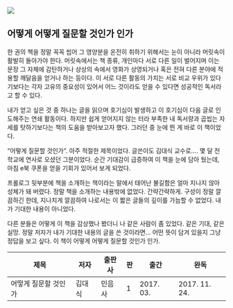 ![](https://image.aladin.co.kr/product/10411/96/cover150/8937434067_1.jpg)

## 어떻게 어떻게 질문할 것인가 인가

한 권의 책을 정말 꼭꼭 씹어 그 영양분을 온전히 취하기 위해서는 눈이 아니라 머릿속이 활발히 돌아가야 한다. 머릿속에서는 책 종류, 개인마다 서로 다른 일이 벌어지며 이는 문장 그 자체에 감탄하거나 상상의 속에서 영화가 상영되거나 혹은 전혀 다른 분야에 적용할 깨달음을 얻거나 하는 등이다. 이 서로 다른 활동의 가치는 서로 비교 우위가 있다기보다는 각자 고유의 중요성이 있어서 어느 것이라도 얻을 수 있다면 성공적인 독서라고 할 수 있다.  

내가 얻고 싶은 것 중 하나는 글을 읽으며 호기심이 발생하고 이 호기심이 다음 글로 인도해주는 연쇄 활동이다. 하지만 쉽게 얻어지지 않는 터라 부족한 내 독서량과 곱씹는 자세를 탓하기보다는 책의 도움을 받아보고자 했다. 그러던 중 눈에 띈 게 바로 이 책이었다.  

“어떻게 질문할 것인가”. 아주 적절한 제목이었다. 글쓴이도 김대식 교수로…. 몇 달 전 학교에 연사로 오셨던 그분이었다. 순간 기대감이 급증하여 이 책을 눈에 담아 뒀는데, 마침 e북 쿠폰을 얻을 기회가 있어서 보게 되었다.  

프롤로그 뒷부분에 책을 소개하는 책이라는 말에서 태어난 불길함은 얼마 지나지 않아 성체가 돼 버렸다. 정말 책을 소개하는 내용밖에 없었다. 간략간략하게. 구성이 정말 깔끔하긴 한데, 지나치게 깔끔하여 나로서는 이 짧은 글들의 깊이를 가늠할 수 없었다. 내가 기대한 내용이 아니었다.  

다른 분들은 어떻게 이 책을 감상했나 봤더니 나 같은 사람이 좀 있었다. 같은 기대, 같은 실망. 정말 저자가 내가 기대한 내용의 글을 쓴 것이라면… 어떤 뜻이 담겨 있을지 그냥 정답을 보고 싶다. 이 책이 어떻게 어떻게 질문할 것인가 인가.

|제목|저자|출판사|판|출간|완독|
|------|---|---|---|---|---|
|어떻게 질문할 것인가|김대식|민음사|1|2017. 03.|2017. 11. 24.|
